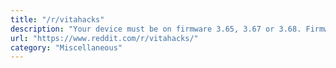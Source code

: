```yaml
---
title: "/r/vitahacks"
description: "Your device must be on firmware 3.65, 3.67 or 3.68. Firmware 3.69 and higher are not supported. If you're on a lower firmware, please decide carefully to what firmware you want to update, then search for a trustable guide on ."
url: "https://www.reddit.com/r/vitahacks/"
category: "Miscellaneous"
---
```

